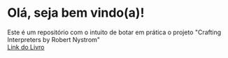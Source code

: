 # Olá, seja bem vindo(a)!
Este é um repositório com o intuito de botar em prática o projeto "Crafting Interpreters by Robert Nystrom"
<br>
<a href= http://www.craftinginterpreters.com/>Link do Livro</a> 
